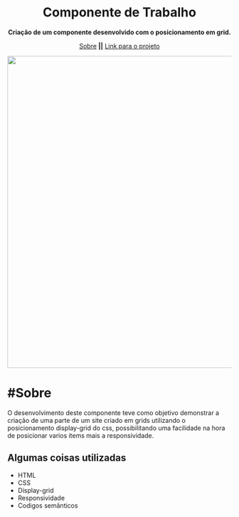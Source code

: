 <h1 align="center"><strong>Componente de Trabalho</strong></h1>

<p align="center"><strong>Criação de um componente desenvolvido com o posicionamento em grid.</strong></p>
<p align="center">
  <a href="#sobre">Sobre</a> <strong>||</strong>
  <a href="https://mateuscamposmt.github.io/Grid-Section/">Link para o projeto</a>
</p>  

<div align="center">
  <img src="https://user-images.githubusercontent.com/98565933/208736403-4141b98e-315c-4564-86bc-f017f6e1cfd4.png" width="700px" />

</div>

<h1>#Sobre</h1>
O desenvolvimento deste componente teve como objetivo demonstrar a criação de uma parte de um site criado em grids utilizando o posicionamento display-grid do css,
possibilitando uma facilidade na hora de posicionar varios items mais a responsividade.</p>

<h2>Algumas coisas utilizadas</h2>

<ul>
  <li>HTML</li>
  <li>CSS</li>
  <li>Display-grid</li>
  <li>Responsividade</li>
  <li>Codigos semânticos</li>
</ul>


